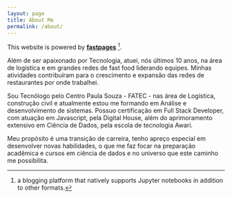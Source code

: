```yaml
---
layout: page
title: About Me
permalink: /about/
---
```


This website is powered by **[fastpages](https://github.com/fastai/fastpages)** [^1].

Além de ser apaixonado por Tecnologia, atuei, nós últimos 10 anos, na área de logística e em grandes redes de fast food liderando equipes. Minhas atividades contribuíram para o crescimento e expansão das redes de restaurantes por onde trabalhei. 

Sou Tecnólogo pelo Centro Paula Souza - FATEC - nas área de Logística, construção civil e atualmente estou me formando em Análise e desenvolvimento de sistemas. Possuo certificação em Full Stack Developer, com atuação em Javascript, pela Digital House, além do aprimoramento extensivo em Ciência de Dados, pela escola de tecnologia Awari.

Meu propósito é uma transição de carreira, tenho apreço especial em desenvolver novas habilidades, o que me faz focar na preparação acadêmica e cursos em ciência de dados e no universo que este caminho me possibilita.


[^1]:a blogging platform that natively supports Jupyter notebooks in addition to other formats.
